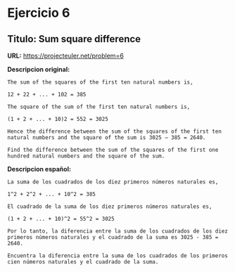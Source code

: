 Ejercicio 6
===========

Titulo: Sum square difference
-------------------------

**URL:** https://projecteuler.net/problem=6


**Descripcion original:**

    The sum of the squares of the first ten natural numbers is,

    12 + 22 + ... + 102 = 385

    The square of the sum of the first ten natural numbers is,

    (1 + 2 + ... + 10)2 = 552 = 3025

    Hence the difference between the sum of the squares of the first ten natural numbers and the square of the sum is 3025 − 385 = 2640.

    Find the difference between the sum of the squares of the first one hundred natural numbers and the square of the sum.

**Descripcion español:**

    La suma de los cuadrados de los diez primeros números naturales es,

    1^2 + 2^2 + ... + 10^2 = 385

    El cuadrado de la suma de los diez primeros números naturales es,

    (1 + 2 + ... + 10)^2 = 55^2 = 3025
    
    Por lo tanto, la diferencia entre la suma de los cuadrados de los diez primeros números naturales y el cuadrado de la suma es 3025 - 385 = 2640.

    Encuentra la diferencia entre la suma de los cuadrados de los primeros cien números naturales y el cuadrado de la suma.